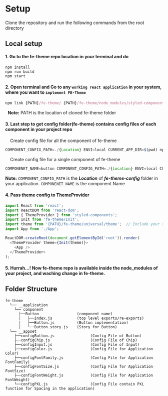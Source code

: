 # Setup
Clone the repository and run the following commands from the root directory   

## Local setup

#### 1. Go to the fe-theme repo location in your terminal and do 
```
npm install
npm run build
npm start
```

#### 2. Open terminal and Go to any ```working react application``` in your system, where you want to ```implement FE-Theme```

```js
npm link {PATH}/fe-theme/ {PATH}/fe-theme/node_modules/styled-components/ {PATH}/fe-theme/node_modules/react {PATH}/fe-theme/node_modules/react-dom 
```
&nbsp;&nbsp;**Note:** PATH is the location of cloned fe-theme folder

#### 3. Last step to get config folder(fe-theme) contains config files of each component in your project repo 

&nbsp;&nbsp;&nbsp;&nbsp;Create config file for all the component of fe-theme
```js
COMPONENT_CONFIG_PATH=./{Location} ENVI=local CURRENT_APP_DIR=$(pwd) npm run theme-prepare --prefix ./node_modules/fe-theme
```

&nbsp;&nbsp;&nbsp;&nbsp;Create config file for a single component of fe-theme
```js
COMPONENET_NAME=button COMPONENT_CONFIG_PATH=./{Location} ENVI=local CURRENT_APP_DIR=$(pwd)  npm run theme-prepare --prefix ./node_modules/fe-theme
```
**Note:** 
```COMPONENT_CONFIG_PATH``` is the ***Location*** of ***fe-theme-config*** folder in your application.
```COMPONENET_NAME``` is the component Name

#### 4. Pass theme config to ThemeProvider 
```js
import React from 'react';
import ReactDOM from 'react-dom';
import { ThemeProvider } from 'styled-components';
import Init from 'fe-theme/Init';
import theme from '{PATH}/fe-theme/universal/theme';  // Include your theme to fe-theme
import App from './App';

ReactDOM.createRoot(document.getElementById('root')).render(
  <ThemeProvider theme={Init(theme)}>
    <App />
  </ThemeProvider>
);
```

#### 5. Hurrah...! Now fe-theme repo is available inside the node_modules of your project, and waching change in fe-theme.


## Folder Structure

```
fe-theme
  └── __application      
    └── component                   
      ├──Button                 (component name)
      |   ├──index.js           (top level exports/re-exports)
      |   ├──Button.js          (Button implementation)
      |   └──Button.story.js    (Story for Button)
  └── __appset
    ├──configButton.js                (Config File of Button)
    ├──configChip.js                  (Config File of Chip)
    ├──configInput.js                 (Config File of Input)
    ├──configColor.js                 (Config File for Application Color)
    ├──configFontFamily.js            (Config File for Application FontFamily)
    ├──configFontSize.js              (Config File for Application FontSize)
    ├──configFontWeight.js            (Config File for Application FontWeight)
    └──configPXL.js                   (Config File contain PXL function for Spacing in the application)
      
```

